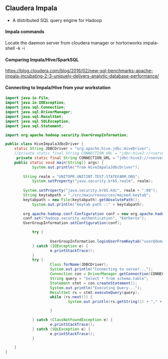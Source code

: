 ## Claudera Impala
- A distributed SQL query engine for Hadoop

#### Impala commands 
Locate the daemon server from cloudera manager or hortonworks 
impala-shell -k -i <impala-daemon-server-name>


#### Comparing Impala/Hive/SparkSQL
https://blog.cloudera.com/blog/2016/02/new-sql-benchmarks-apache-impala-incubating-2-3-uniquely-delivers-analytic-database-performance/

#### Connecting to Impala/Hive from your workstation

```java
import java.io.File;
import java.io.IOException;
import java.sql.Connection;
import java.sql.DriverManager;
import java.sql.ResultSet;
import java.sql.SQLException;
import java.sql.Statement;

import org.apache.hadoop.security.UserGroupInformation;

public class HiveImpalaJdbcDriver {
	static String JDBCDriver = "org.apache.hive.jdbc.HiveDriver";
    //private static final String CONNECTION_URL = "jdbc:hive2://<server>:10000/default;principal=hive/<server>@domain";
	 private static final String CONNECTION_URL = "jdbc:hive2://<server>:21050/default;principal=impala/<server>@domain";    
    public static void main(String[] args) {
    		System.out.println("from HiveImpalaJdbcDriver");
    		
        String realm = "UNITOPR.UNITINT.TEST.STATEFARM.ORG";
    		System.setProperty("java.security.krb5.realm", realm);
    		   
        System.setProperty("java.security.krb5.kdc", realm + ":88");   //KDC-Port 88        
        String keytabpath = "./src/main/resources/majeed.keytab";
        keytabpath = new File(keytabpath).getAbsolutePath();
    		System.out.println("keytab path ::" + keytabpath);
    		
        org.apache.hadoop.conf.Configuration conf = new org.apache.hadoop.conf.Configuration();
        conf.set("hadoop.security.authentication", "Kerberos");
        UserGroupInformation.setConfiguration(conf);

            try {
            	
                    UserGroupInformation.loginUserFromKeytab("user@domain", keytabpath);
            } catch (IOException e) {
                    e.printStackTrace();
            }
            try {
                    Class.forName(JDBCDriver);
                    System.out.println("Connecting to server...");
                    Connection con = DriverManager.getConnection(CONNECTION_URL);
                    String query = "Select * from schema.table";
                    Statement stmt = con.createStatement();
                    System.out.println("Executing Query...");
                    ResultSet rs = stmt.executeQuery(query);
                    while (rs.next()) {
                            System.out.println(rs.getString(1) + "," + rs.getString(2));

                    }

            } catch (ClassNotFoundException e) {
                    e.printStackTrace();
            } catch (SQLException e) {
                    e.printStackTrace();
            }

    }
}


```
